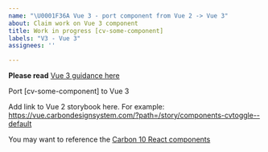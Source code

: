 ```yaml
---
name: "\U0001F36A Vue 3 - port component from Vue 2 -> Vue 3"
about: Claim work on Vue 3 component
title: Work in progress [cv-some-component]
labels: "V3 - Vue 3"
assignees: ''

---
```


**Please read** [Vue 3 guidance here](https://github.com/carbon-design-system/carbon-components-vue/tree/vNext#vue-3-guidance)

Port [cv-some-component] to Vue 3

Add link to Vue 2 storybook here. For example:
https://vue.carbondesignsystem.com/?path=/story/components-cvtoggle--default

You may want to reference the [Carbon 10 React components](https://v7-react.carbondesignsystem.com/?path=/story/getting-started--welcome)
